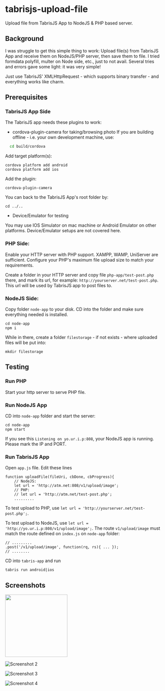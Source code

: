 # tabrisjs-upload-file
Upload file from TabrisJS App to NodeJS &amp; PHP based server.

## Background

I was struggle to get this simple thing to work: Upload file(s) from TabrisJS App and receive them on NodeJS/PHP server, then save them to file. I tried formdata polyfill, multer on Node side, etc., just to not avail. Several tries and errors gave some light: it was very simple!

Just use TabrisJS' XMLHttpRequest - which supports binary transfer - and everything works like charm.

## Prerequisites

### TabrisJS App Side

The TabrisJS app needs these plugins to work:

* cordova-plugin-camera for taking/browsing photo
If you are building offline - i.e. your own development machine, use:
``` bash
  cd build/cordova
```
Add target platform(s):
```
cordova platform add android
cordova platform add ios
```

Add the plugin:
```
cordova-plugin-camera
```

You can back to the TabrisJS App's root folder by:
```
cd ../..
```

* Device/Emulator for testing

You may use IOS Simulator on mac machine or Android Emulator on other platforms.
Device/Emulator setups are not covered here.

### PHP Side:

Enable your HTTP server with PHP support. XAMPP, WAMP, UniServer are sufficient. Configure your PHP's maximum file upload size to match your requirements.

Create a folder in your HTTP server and copy file `php-app/test-post.php` there, and mark its url, for example:
`http://yourserver.net/test-post.php`. This url will be used by TabrisJS app to post files to.

### NodeJS Side:

Copy folder `node-app` to your disk. CD into the folder and make sure everything needed is installed.
```
cd node-app
npm i
```

While in there, create a folder `filestorage` - if not exists - where uploaded files will be put into:
```
mkdir filestorage
```

## Testing

### Run PHP

Start your http server to serve PHP file.

### Run NodeJS App

CD into `node-app` folder and start the server:
```
cd node-app
npm start
```

If you see this `Listening on yo.ur.i.p:808`, your NodeJS app is running. Please mark the IP and PORT.

### Run TabrisJS App

Open `app.js` file. Edit these lines
```
function uploadFile(fileUri, cbDone, cbProgress){
    // NodeJS:
    let url = 'http://atm.net:808/v1/upload/image';
    // PHP:
    // let url = 'http://atm.net/test-post.php';
    .........
```

To test upload to PHP, use `let url = 'http://yourserver.net/test-post.php';`.

To test upload to NodeJS, use `let url = 'http://yo.ur.i.p:808/v1/upload/image';`. The route `v1/upload/image` must match the route defined on `index.js` on `node-app` folder:
```
// .........
.post('/v1/upload/image', function(rq, rs){ ... });
// ........
```


CD into `tabris-app` and run
```
tabris run android|ios
```

## Screenshots

<img src="/screenshots/ss1.png?raw=true" width="200" />

![Screenshot 2](/screenshots/ss2.png?raw=true)

![Screenshot 3](/screenshots/ss3.png?raw=true)

![Screenshot 4](/screenshots/ss4.png?raw=true)
